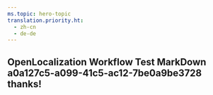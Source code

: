 ```yaml
---
ms.topic: hero-topic
translation.priority.ht: 
  - zh-cn
  - de-de
---
```

## OpenLocalization Workflow Test MarkDown a0a127c5-a099-41c5-ac12-7be0a9be3728 thanks!
